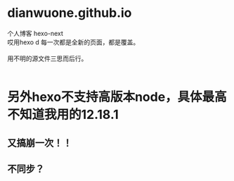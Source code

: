 # dianwuone.github.io
个人博客 hexo-next<br>
哎用hexo d 每一次都是全新的页面，都是覆盖。<br>
<br>
用不明的源文件三思而后行。<br>
<br>
<h1>另外hexo不支持高版本node，具体最高不知道我用的12.18.1</h1>
<h2>又搞崩一次！！</h2>
<h2>不同步？</h2>
